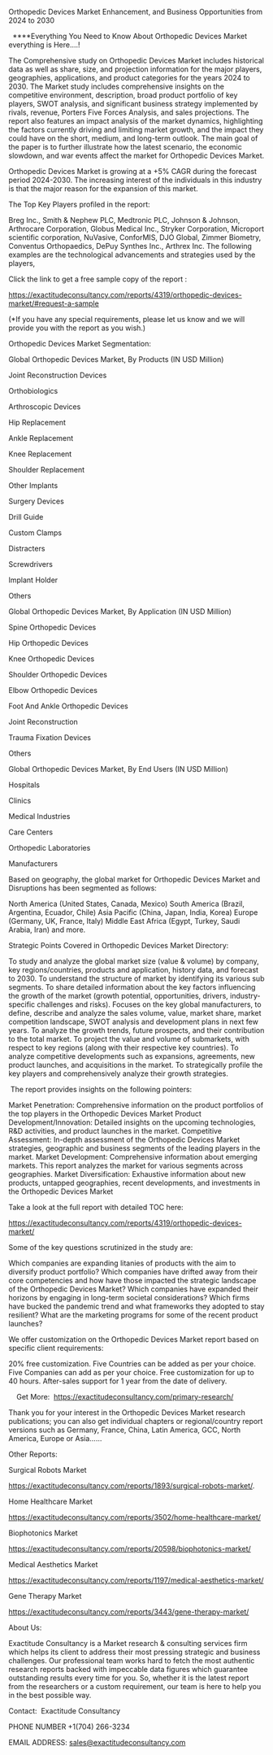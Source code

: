 Orthopedic Devices Market Enhancement, and Business Opportunities from 2024 to 2030

  ****Everything You Need to Know About Orthopedic Devices Market everything is Here....!

The Comprehensive study on Orthopedic Devices Market includes historical data as well as share, size, and projection information for the major players, geographies, applications, and product categories for the years 2024 to 2030. The Market study includes comprehensive insights on the competitive environment, description, broad product portfolio of key players, SWOT analysis, and significant business strategy implemented by rivals, revenue, Porters Five Forces Analysis, and sales projections. The report also features an impact analysis of the market dynamics, highlighting the factors currently driving and limiting market growth, and the impact they could have on the short, medium, and long-term outlook. The main goal of the paper is to further illustrate how the latest scenario, the economic slowdown, and war events affect the market for Orthopedic Devices Market.

Orthopedic Devices Market is growing at a +5% CAGR during the forecast period 2024-2030. The increasing interest of the individuals in this industry is that the major reason for the expansion of this market.

The Top Key Players profiled in the report: 

Breg Inc., Smith & Nephew PLC, Medtronic PLC, Johnson & Johnson, Arthrocare Corporation, Globus Medical Inc., Stryker Corporation, Microport scientific corporation, NuVasive, ConforMIS, DJO Global, Zimmer Biometry, Conventus Orthopaedics, DePuy Synthes Inc., Arthrex Inc. The following examples are the technological advancements and strategies used by the players,

Click the link to get a free sample copy of the report :

https://exactitudeconsultancy.com/reports/4319/orthopedic-devices-market/#request-a-sample

(*If you have any special requirements, please let us know and we will provide you with the report as you wish.)

Orthopedic Devices Market Segmentation:

Global Orthopedic Devices Market, By Products (IN USD Million)

Joint Reconstruction Devices

Orthobiologics

Arthroscopic Devices

Hip Replacement

Ankle Replacement

Knee Replacement

Shoulder Replacement

Other Implants

Surgery Devices

Drill Guide

Custom Clamps

Distracters

Screwdrivers

Implant Holder

Others

Global Orthopedic Devices Market, By Application (IN USD Million)

Spine Orthopedic Devices

Hip Orthopedic Devices

Knee Orthopedic Devices

Shoulder Orthopedic Devices

Elbow Orthopedic Devices

Foot And Ankle Orthopedic Devices

Joint Reconstruction

Trauma Fixation Devices

Others

Global Orthopedic Devices Market, By End Users (IN USD Million)

Hospitals

Clinics

Medical Industries

Care Centers

Orthopedic Laboratories

Manufacturers

Based on geography, the global market for Orthopedic Devices Market and Disruptions has been segmented as follows:

North America (United States, Canada, Mexico)
South America (Brazil, Argentina, Ecuador, Chile)
Asia Pacific (China, Japan, India, Korea)
Europe (Germany, UK, France, Italy)
Middle East Africa (Egypt, Turkey, Saudi Arabia, Iran) and more.

Strategic Points Covered in Orthopedic Devices Market Directory:

To study and analyze the global market size (value & volume) by company, key regions/countries, products and application, history data, and forecast to 2030.
To understand the structure of market by identifying its various sub segments.
To share detailed information about the key factors influencing the growth of the market (growth potential, opportunities, drivers, industry-specific challenges and risks).
Focuses on the key global manufacturers, to define, describe and analyze the sales volume, value, market share, market competition landscape, SWOT analysis and development plans in next few years.
To analyze the growth trends, future prospects, and their contribution to the total market.
To project the value and volume of submarkets, with respect to key regions (along with their respective key countries).
To analyze competitive developments such as expansions, agreements, new product launches, and acquisitions in the market.
To strategically profile the key players and comprehensively analyze their growth strategies.

 The report provides insights on the following pointers:

Market Penetration: Comprehensive information on the product portfolios of the top players in the Orthopedic Devices Market
Product Development/Innovation: Detailed insights on the upcoming technologies, R&D activities, and product launches in the market.
Competitive Assessment: In-depth assessment of the Orthopedic Devices Market strategies, geographic and business segments of the leading players in the market.
Market Development: Comprehensive information about emerging markets. This report analyzes the market for various segments across geographies.
Market Diversification: Exhaustive information about new products, untapped geographies, recent developments, and investments in the Orthopedic Devices Market

Take a look at the full report with detailed TOC here:

https://exactitudeconsultancy.com/reports/4319/orthopedic-devices-market/

Some of the key questions scrutinized in the study are:

Which companies are expanding litanies of products with the aim to diversify product portfolio?
Which companies have drifted away from their core competencies and how have those impacted the strategic landscape of the Orthopedic Devices Market?
Which companies have expanded their horizons by engaging in long-term societal considerations?
Which firms have bucked the pandemic trend and what frameworks they adopted to stay resilient?
What are the marketing programs for some of the recent product launches?

We offer customization on the Orthopedic Devices Market report based on specific client requirements:

20% free customization.
Five Countries can be added as per your choice.
Five Companies can add as per your choice.
Free customization for up to 40 hours.
After-sales support for 1 year from the date of delivery.

    Get More:  https://exactitudeconsultancy.com/primary-research/

Thank you for your interest in the Orthopedic Devices Market research publications; you can also get individual chapters or regional/country report versions such as Germany, France, China, Latin America, GCC, North America, Europe or Asia……

Other Reports:

Surgical Robots Market

https://exactitudeconsultancy.com/reports/1893/surgical-robots-market/.

Home Healthcare Market

https://exactitudeconsultancy.com/reports/3502/home-healthcare-market/

Biophotonics Market

https://exactitudeconsultancy.com/reports/20598/biophotonics-market/

Medical Aesthetics Market

https://exactitudeconsultancy.com/reports/1197/medical-aesthetics-market/

Gene Therapy Market

https://exactitudeconsultancy.com/reports/3443/gene-therapy-market/

About Us:

Exactitude Consultancy is a Market research & consulting services firm which helps its client to address their most pressing strategic and business challenges. Our professional team works hard to fetch the most authentic research reports backed with impeccable data figures which guarantee outstanding results every time for you. So, whether it is the latest report from the researchers or a custom requirement, our team is here to help you in the best possible way.

Contact:  Exactitude Consultancy

PHONE NUMBER +1(704) 266-3234

EMAIL ADDRESS: sales@exactitudeconsultancy.com

